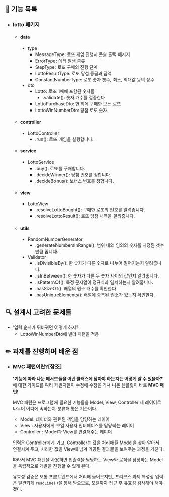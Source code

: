  
## 🚀 기능 목록

- ### lotto 패키지
  - #### data
    - type
      - MessageType: 로또 게임 진행시 콘솔 출력 메시지
      - ErrorType: 에러 발생 종류
      - StepType: 로또 구매의 진행 단계
      - LottoResultType: 로또 당첨 등급과 금액
      - ConstantNumberType: 로또 숫자 갯수, 최소, 최대값 등의 상수
    - dto
      - Lotto: 로또 1매에 포함된 숫자들
        - .validate(): 숫자 개수를 검증한다
      - LottoPurchaseDto: 한 회에 구매한 모든 로또 
      - LottoWinNumberDto: 당첨 로또 숫자 
  - #### controller
    - LottoController
      - .run(): 로또 게임을 실행합니다.
  - #### service
    - LottoService
      - .buy(): 로또를 구매합니다.
      - .decideWinner(): 당첨 번호를 정합니다.
      - .decideBonus(): 보너스 번호를 정합니다.
  - #### view
    - LottoView
      - .resolveLottoBought(): 구매한 로또의 번호를 알려줍니다.
      - .resolveLottoResult(): 로또 당첨 내역을 알려줍니다.
  - #### utils
    - RandomNumberGenerator
      - .generateNumbersInRange(): 범위 내의 임의의 숫자를 지정된 갯수만큼 줍니다.
    - Validator
      - .isDivisibleBy(): 한 숫자가 다른 숫자로 나누어 떨어지는지 알려줍니다.
      - .isInBetween(): 한 숫자가 다른 두 숫자 사이의 값인지 알려줍니다.
      - .isPatternOf(): 특정 문자열이 정규식과 일치하는지 알려줍니다.
      - .hasSizeOf(): 배열의 원소 개수를 확인한다.
      - .hasUniqueElements(): 배열에 중복된 원소가 있는지 확인한다.

## 🔍 설계시 고려한 문제들
* '입력 순서가 뒤바뀌면 어떻게 하지?'
  * LottoWinNumberDto에 빌더 패턴을 적용

## ✏ 과제를 진행하며 배운 점

* ### MVC 패턴이란?[[참조](https://murphymoon.tistory.com/entry/%EC%9A%B0%EC%95%84%ED%95%9C-%ED%85%8C%ED%81%AC-MVC-%EB%A6%AC%EB%B7%B0-%EB%A0%88%EC%9D%B4%EC%96%B4-MVC-%ED%8C%A8%ED%84%B4-5%EB%A0%88%EC%9D%B4%EC%96%B4)]

    **'기능에 따라 나눈 메서드들을 어떤 클래스에 담아야 하는지는 어떻게 알 수 있을까?'** 에 대한 가이드를 여러 개발자들이 수정에 수정을 거쳐 나온 템플릿이 바로 **MVC 패턴!**
    
  MVC 패턴은 프로그램에 필요한 기능들을 Model, View, Controller 세 레이어로 나누어 어디에 속하는지 분류해 놓은 기준이다.
  * Model: 데이터와 관련된 책임을 담당하는 레이어
  * View : 사용자에게 보일 사용자 인터페이스를 담당하는 레이어
  * Controller : Model과 View를 연결해주는 레이어

  입력은 Controller에게 가고, Controller는 값을 처리해줄 Model을 찾아 알아서 연결시켜 주고, 처리한 값을 View에 넘겨 가공된 결과물을 보여주는 과정을 거친다.

  따라서 MVC 패턴을 사용하면 입출력을 담당하는 View와 로직을 담당하는 Model을 독립적으로 개발을 진행할 수 있게 된다. 
  
  유효성 검증은 보통 프론트엔드에서 처리해 들어오지만, 프리코스 과제 특성상 입력은 일관되게 `readLine()`을 통해 받으므로, 모델까지 접근 후 유효성 검사해야 해야겠다.
  